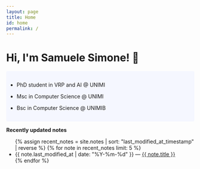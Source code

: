 ```yaml
---
layout: page
title: Home
id: home
permalink: /
---
```


# Hi, I'm Samuele Simone! 🌱


  <ul style="padding: 1em 1em; background: #f5f7ff; border-radius: 4px;">
    <li style="margin: 1em">PhD student in VRP and AI @ UNIMI</li>
    <li style="margin: 1em">Msc in Computer Science @ UNIMI</li>
    <li style="margin: 1em">Bsc in Computer Science @ UNIMIB</li>
  </ul>


<strong>Recently updated notes</strong>

<ul>
  {% assign recent_notes = site.notes | sort: "last_modified_at_timestamp" | reverse %}
  {% for note in recent_notes limit: 5 %}
    <li>
      {{ note.last_modified_at | date: "%Y-%m-%d" }} — <a class="internal-link" href="{{ site.baseurl }}{{ note.url }}">{{ note.title }}</a>
    </li>
  {% endfor %}
</ul>

<style>
  .wrapper {
    max-width: 46em;
  }
</style>
